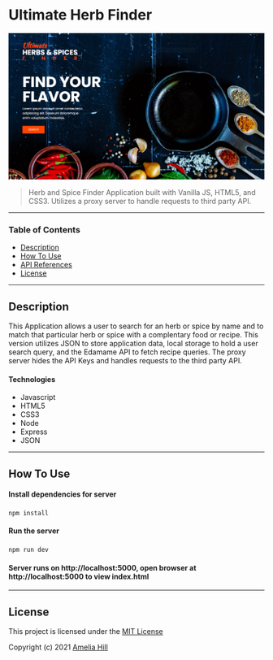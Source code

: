 # Ultimate Herb Finder

![Project Image](spices.png)

> Herb and Spice Finder Application built with Vanilla JS, HTML5, and CSS3. Utilizes a proxy server to handle requests to third party API.

---

### Table of Contents

- [Description](#description)
- [How To Use](#how-to-use)
- [API References](#references)
- [License](#license)

---

## Description

This Application allows a user to search for an herb or spice by name and to match that particular herb or spice with a complentary food or recipe. This version utilizes JSON to store application data, local storage to hold a user search query, and the Edamame API to fetch recipe queries. The proxy server hides the API Keys and handles requests to the third party API.

#### Technologies

- Javascript
- HTML5
- CSS3
- Node
- Express
- JSON

---

## How To Use

#### Install dependencies for server

`npm install`

#### Run the server

`npm run dev`

#### Server runs on http://localhost:5000, open browser at http://localhost:5000 to view index.html

---

## License

This project is licensed under the [MIT License](#LICENSE.txt)

Copyright (c) 2021 [Amelia Hill](#https://ameliahill.com)
